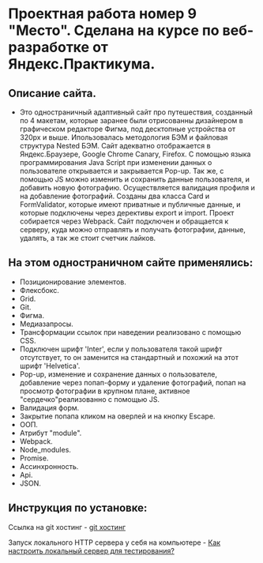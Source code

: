 # Проектная работа номер 9 "Место". Сделана на курсе по веб-разработке от Яндекс.Практикума.

## Описание сайта.

* Это одностраничный адаптивный сайт про путешествия, созданный по 4 макетам, которые заранее были отрисованны дизайнером в графическом редакторе Фигма, под десктопные устройства от 320px и выше. Ипользовалась методология БЭМ и файловая структура Nested БЭМ. Сайт адекватно отображается в Яндекс.Браузере, Google Chrome Canary, Firefox. С помощью языка программирования Java Script при изменении данных о пользователе открывается и закрывается Pop-up. Так же, с помощью JS можно изменить и сохранить данные пользователя, и добавить новую фотографию. Осуществляется валидация профиля и на добавление фотографий. Созданы два класса Card и FormValidator, которые имеют приватные и публичные данные, и которые подключены через дерективы export и import. Проект собирается через Webpack. Сайт подключен и обращается к серверу, куда можно отправлять и получать фотографии, данные, удалять, а так же стоит счетчик лайков.

## На этом одностраничном сайте применялись:

* Позиционирование элементов.
* Флексбокс.
* Grid.
* Git.
* Фигма.
* Медиазапросы.
* Трансформации ссылок при наведении реализовано с помощью CSS.
* Подключен шрифт 'Inter', если у пользователя такой шрифт отсутствует, то он заменится на стандартный и похожий на этот шрифт 'Helvetica'.
* Pop-up, изменение и сохранение данных о пользователе, добавление через попап-форму и удаление фотографий, попап на просмотр фотографии в крупном плане, активное "сердечко"реализованно с помощью JS.
* Валидация форм.
* Закрытие попапа кликом на оверлей и на кнопку Escape.
* ООП.
* Атрибут "module".
* Webpack.
* Node_modules.
* Promise.
* Ассинхронность.
* Api.
* JSON.

## Инструкция по установке:


Ссылка на git хостинг - [git хостинг](https://alinaonly.github.io/mesto/index.html)


Запуск локального HTTP сервера у себя на компьютере - [Как настроить локальный сервер для тестирования?](https://developer.mozilla.org/ru/docs/Learn/Common_questions/set_up_a_local_testing_server)
